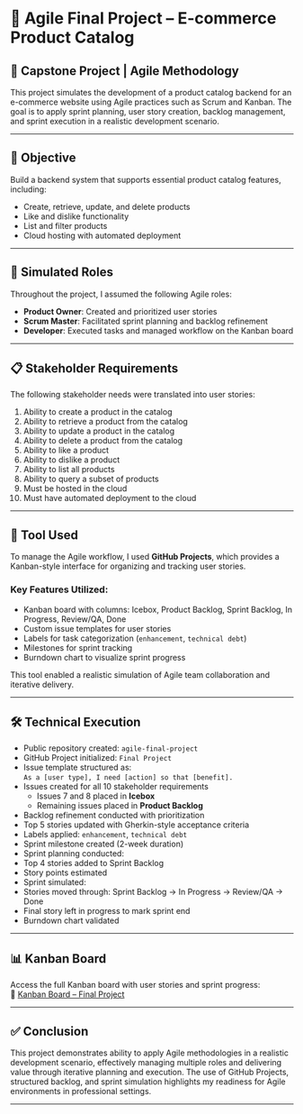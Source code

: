 # 🏁 Agile Final Project – E-commerce Product Catalog

## 📌 Capstone Project | Agile Methodology

This project simulates the development of a product catalog backend for an e-commerce website using Agile practices such as Scrum and Kanban. The goal is to apply sprint planning, user story creation, backlog management, and sprint execution in a realistic development scenario.

---

## 🎯 Objective

Build a backend system that supports essential product catalog features, including:

- Create, retrieve, update, and delete products
- Like and dislike functionality
- List and filter products
- Cloud hosting with automated deployment

---

## 👥 Simulated Roles

Throughout the project, I assumed the following Agile roles:

- **Product Owner**: Created and prioritized user stories
- **Scrum Master**: Facilitated sprint planning and backlog refinement
- **Developer**: Executed tasks and managed workflow on the Kanban board

---

## 📋 Stakeholder Requirements

The following stakeholder needs were translated into user stories:

1. Ability to create a product in the catalog  
2. Ability to retrieve a product from the catalog  
3. Ability to update a product in the catalog  
4. Ability to delete a product from the catalog  
5. Ability to like a product  
6. Ability to dislike a product  
7. Ability to list all products  
8. Ability to query a subset of products  
9. Must be hosted in the cloud  
10. Must have automated deployment to the cloud

---

## 🧰 Tool Used

To manage the Agile workflow, I used **GitHub Projects**, which provides a Kanban-style interface for organizing and tracking user stories.

### Key Features Utilized:

- Kanban board with columns: Icebox, Product Backlog, Sprint Backlog, In Progress, Review/QA, Done  
- Custom issue templates for user stories  
- Labels for task categorization (`enhancement`, `technical debt`)  
- Milestones for sprint tracking  
- Burndown chart to visualize sprint progress

This tool enabled a realistic simulation of Agile team collaboration and iterative delivery.

---

## 🛠️ Technical Execution

- Public repository created: `agile-final-project`  
- GitHub Project initialized: `Final Project`  
- Issue template structured as:  
  `As a [user type], I need [action] so that [benefit].`  
- Issues created for all 10 stakeholder requirements  
  - Issues 7 and 8 placed in **Icebox**  
  - Remaining issues placed in **Product Backlog**  
- Backlog refinement conducted with prioritization  
- Top 5 stories updated with Gherkin-style acceptance criteria
- Labels applied: `enhancement`, `technical debt`  
- Sprint milestone created (2-week duration)  
- Sprint planning conducted:
- Top 4 stories added to Sprint Backlog  
- Story points estimated  
- Sprint simulated:
- Stories moved through: Sprint Backlog → In Progress → Review/QA → Done  
- Final story left in progress to mark sprint end  
- Burndown chart validated

---

## 📊 Kanban Board

Access the full Kanban board with user stories and sprint progress:  
🔗 [Kanban Board – Final Project](https://github.com/users/Lucas-RNascimento/projects/2)

---

## ✅ Conclusion

This project demonstrates ability to apply Agile methodologies in a realistic development scenario, effectively managing multiple roles and delivering value through iterative planning and execution. The use of GitHub Projects, structured backlog, and sprint simulation highlights my readiness for Agile environments in professional settings.

---

